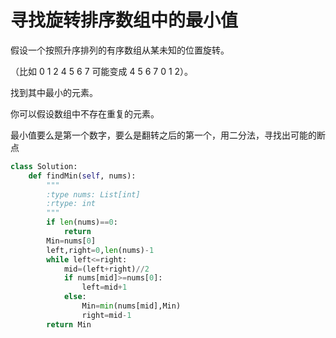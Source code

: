 # 寻找旋转排序数组中的最小值

假设一个按照升序排列的有序数组从某未知的位置旋转。

（比如 0 1 2 4 5 6 7 可能变成 4 5 6 7 0 1 2）。

找到其中最小的元素。

你可以假设数组中不存在重复的元素。


最小值要么是第一个数字，要么是翻转之后的第一个，用二分法，寻找出可能的断点

```py
class Solution:
    def findMin(self, nums):
        """
        :type nums: List[int]
        :rtype: int
        """
        if len(nums)==0:
            return 
        Min=nums[0]
        left,right=0,len(nums)-1
        while left<=right:
            mid=(left+right)//2
            if nums[mid]>=nums[0]:
                left=mid+1
            else:
                Min=min(nums[mid],Min)
                right=mid-1
        return Min
```
